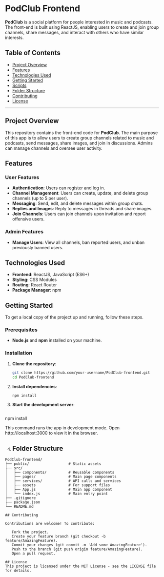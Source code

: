 # PodClub Frontend

**PodClub** is a social platform for people interested in music and podcasts. The front-end is built using ReactJS, enabling users to create and join group channels, share messages, and interact with others who have similar interests.

## Table of Contents
- [Project Overview](#project-overview)
- [Features](#features)
- [Technologies Used](#technologies-used)
- [Getting Started](#getting-started)
- [Scripts](#scripts)
- [Folder Structure](#folder-structure)
- [Contributing](#contributing)
- [License](#license)

---

## Project Overview

This repository contains the front-end code for **PodClub**. The main purpose of this app is to allow users to create group channels related to music and podcasts, send messages, share images, and join in discussions. Admins can manage channels and oversee user activity. 

## Features

### User Features
- **Authentication**: Users can register and log in.
- **Channel Management**: Users can create, update, and delete group channels (up to 5 per user).
- **Messaging**: Send, edit, and delete messages within group chats.
- **Replies and Images**: Reply to messages in threads and share images.
- **Join Channels**: Users can join channels upon invitation and report offensive users.

### Admin Features
- **Manage Users**: View all channels, ban reported users, and unban previously banned users.

## Technologies Used

- **Frontend**: ReactJS, JavaScript (ES6+)
- **Styling**: CSS Modules 
- **Routing**: React Router
- **Package Manager**: npm

## Getting Started

To get a local copy of the project up and running, follow these steps.

### Prerequisites

- **Node.js** and **npm** installed on your machine.

### Installation

1. **Clone the repository**:
   ```bash
   git clone https://github.com/your-username/PodClub-frontend.git
   cd PodClub-frontend

2. **Install dependencies**:
   ```bash
   npm install

3. **Start the development server**:
   ```bash
 npm install

This command runs the app in development mode. Open http://localhost:3000 to view it in the browser.

4. ## Folder Structure  

 ```plaintext
PodClub-frontend/
├── public/                  # Static assets
├── src/
│   ├── components/          # Reusable components
│   ├── pages/               # Main page components
│   ├── services/            # API calls and services
│   ├── assets               # For support files
│   ├── App.js               # Main app component
│   └── index.js             # Main entry point
├── .gitignore
├── package.json
└── README.md

## Contributing

 Contributions are welcome! To contribute:

    Fork the project.
    Create your feature branch (git checkout -b feature/AmazingFeature).
    Commit your changes (git commit -m 'Add some AmazingFeature').
    Push to the branch (git push origin feature/AmazingFeature).
    Open a pull request.

## License 
This project is licensed under the MIT License - see the LICENSE file for details.
